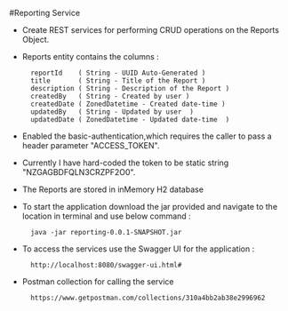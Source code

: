 #Reporting Service

* Create REST services for performing CRUD operations on the Reports Object.


* Reports entity contains the columns :

      	reportId	( String - UUID Auto-Generated )
      	title		( String - Title of the Report )
     	description	( String - Description of the Report )
      	createdBy	( String - Created by user )
      	createdDate	( ZonedDatetime - Created date-time )
      	updatedBy	( String - Updated by user  )
      	updatedDate	( ZonedDatetime - Updated date-time  )
      
 
* Enabled the basic-authentication,which requires the caller to pass a header parameter "ACCESS_TOKEN".


* Currently I have hard-coded the token to be static string "NZGAGBDFQLN3CRZPF2O0".


* The Reports are stored in inMemory H2 database


* To start the application download the jar provided and navigate to the location in terminal and use below command : 

		java -jar reporting-0.0.1-SNAPSHOT.jar


* To access the services use the Swagger UI for the application :

		http://localhost:8080/swagger-ui.html#
	
* Postman collection for calling the service

		https://www.getpostman.com/collections/310a4bb2ab38e2996962


